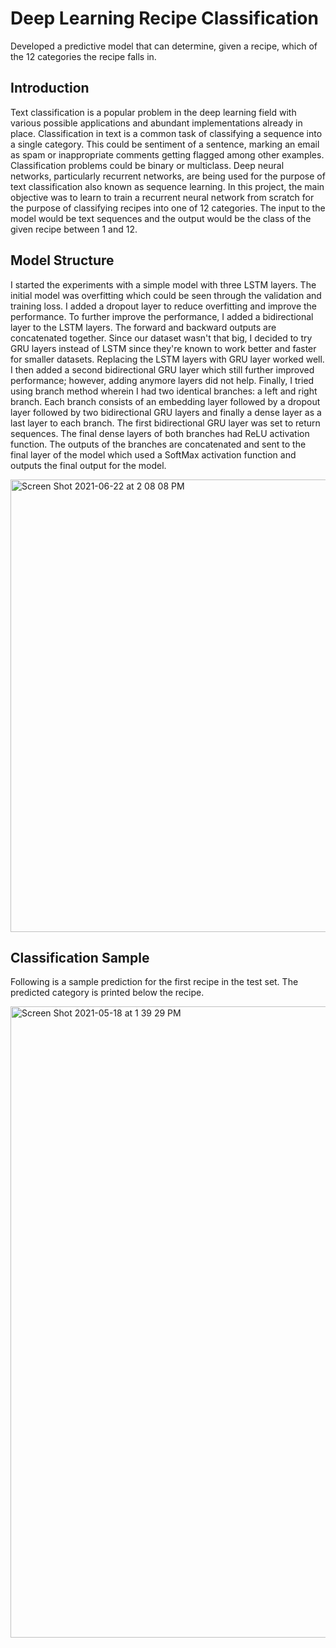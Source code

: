 # Deep Learning Recipe Classification
Developed a predictive model that can determine, given a recipe, which of the 12 categories the recipe falls in.

## Introduction 

Text classification is a popular problem in the deep learning field with various possible applications and abundant implementations already in place. Classification in text is a common task of classifying a sequence into a single category. This could be sentiment of a sentence, marking an email as spam or inappropriate comments getting flagged among other examples. Classification problems could be binary or multiclass. Deep neural networks, particularly recurrent networks, are being used for the purpose of text classification also known as sequence learning. In this project, the main objective was to learn to train a recurrent neural network from scratch for the purpose of classifying recipes into one of 12 categories. The input to the model would be text sequences and the output would be the class of the given recipe between 1 and 12. 

## Model Structure

I started the experiments with a simple model with three LSTM layers. The initial model was overfitting which could be seen through the validation and training loss. I added a dropout layer to reduce overfitting and improve the performance. To further improve the performance, I added a bidirectional layer to the LSTM layers. The forward and backward outputs are concatenated together. Since our dataset wasn't that big, I decided to try GRU layers instead of LSTM since they're known to work better and faster for smaller datasets. Replacing the LSTM layers with GRU layer worked well. I then added a second bidirectional GRU layer which still further improved performance; however, adding anymore layers did not help. Finally, I tried using branch method wherein I had two identical branches: a left and right branch. Each branch consists of an embedding layer followed by a dropout layer followed by two bidirectional GRU layers and finally a dense layer as a last layer to each branch. The first bidirectional GRU layer was set to return sequences. The final dense layers of both branches had ReLU activation function. The outputs of the branches are concatenated and sent to the final layer of the model which used a SoftMax activation function and outputs the final output for the model. 

<img width="724" alt="Screen Shot 2021-06-22 at 2 08 08 PM" src="https://user-images.githubusercontent.com/32781544/122906539-1d9d1e00-d307-11eb-977b-a67064d53830.png">

## Classification Sample

Following is a sample prediction for the first recipe in the test set. The predicted category is printed below the recipe.

<img width="1010" alt="Screen Shot 2021-05-18 at 1 39 29 PM" src="https://user-images.githubusercontent.com/32781544/122907444-014db100-d308-11eb-8af2-ff106119286d.png">

